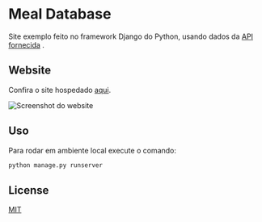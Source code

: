 
# Meal Database

Site exemplo feito no framework Django do Python, usando dados da [API fornecida]( https://www.themealdb.com/api/json/v1/1/search.php?s=) .



## Website

Confira o site hospedado [aqui](https://caetanopatrick.pythonanywhere.com/).

![Screenshot do website](https://i.imgur.com/zRpddwI.png
)
 


## Uso

Para rodar em ambiente local execute o comando:

```python
python manage.py runserver
```
## License
[MIT](https://choosealicense.com/licenses/mit/)

